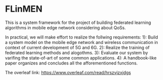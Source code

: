 # FLinMEN
This is a system framework for the project of building federated learning algorithms in mobile edge network considering about QoSs.

In practical, we will make effort to realize the follwing requirements:
  1): Build a system model on the mobile edge network and wireless communication in context of current development of 5G and 6G.
  2): Realize the training of federated learning methods and alogothms.
  3): Evaluate our system by varifing the state-of-art of some common applications.
  4): A handbook-like paper organizes and concludes all the afforementioned functions.
  
The overleaf link: https://www.overleaf.com/read/hrszvjzxjdgs
